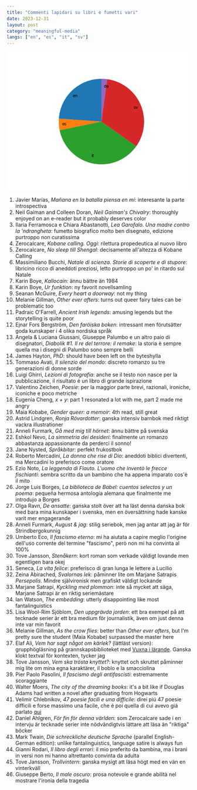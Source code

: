 ```yaml
---
title: "Commenti lapidari su libri e fumetti vari"
date: 2023-12-31
layout: post
category: "meaningful-media"
langs: ["en", "es", "it", "sv"]
---
```


![](../assets/img/laconici/2023.png)

1. Javier Marías, _Mañana en la batalla piensa en mí_: interesante la parte introspectiva 
2. Neil Gaiman and Colleen Doran, _Neil Gaiman's Chivalry_: thoroughly enjoyed on an e-reader but it probably deserves color
3. Ilaria Ferramosca e Chiara Abastanotti, _Lea Garofalo. Una madre contro la 'ndrangheta_: fumetto biografico molto ben disegnato, edizione purtroppo non curatissima 
4. Zerocalcare, _Kobane calling. Oggi_: rilettura propedeutica al nuovo libro
5. Zerocalcare, _No sleep till Shengal_: decisamente all'altezza di Kobane Calling
6. Massimiliano Bucchi, _Natale di scienza. Storie di scoperte e di stupore_: libricino ricco di aneddoti preziosi, letto purtroppo un po' in ritardo sul Natale
7. Karin Boye, _Kallocain_: ännu bättre än 1984
8. Karin Boye, _Ur funktion_: ny favorit novellsamling
9. Seanan McGuire, _Every heart a doorway_: not my thing
10. Melanie Gillman, _Other ever afters_: turns out queer fairy tales can be problematic too
11. Padraic O'Farrell, _Ancient Irish legends_: amusing legends but the storytelling is quite poor
12. Ejnar Fors Bergström, _Den faröiska boken_: intressant men förutsätter goda kunskaper i 4 olika nordiska språk
13. Angela & Luciana Giussani, Giuseppe Palumbo e un altro paio di disegnatori, _Diabolik #1. Il re del terrore: il remake_: la storia è sempre quella ma i disegni di Palumbo sono sempre belli
14. James Hayton, _PhD_: should have been left on the byteshylla
15. Tommaso Avati, _Il silenzio del mondo_: discreto romanzo su tre generazioni di donne sorde
16. Luigi Ghirri, _Lezioni di fotografia_: anche se il testo non nasce per la pubblicazione, il risultato é un libro di grande ispirazione
17. Valentino Zeichen, _Poesie_: per la maggior parte brevi, razionali, ironiche, iconiche e poco metriche
18. Eugenia Cheng, _x + y_: part 1 resonated a lot with me, part 2 made me angry
19. Maia Kobabe, _Gender queer: a memoir_: 4th read, still great 
20. Astrid Lindgren, _Ronja Rövardotter_: ganska intensiv barnbok med riktigt vackra illustrationer
21. Anneli Furmark, _Gå med mig till hörnet_: ännu bättre på svenska
22. Eshkol Nevo, _La simmetria dei desideri_: finalmente un romanzo abbastanza appassionante da perderci il sonno!
23. Jane Nysted, _Språkbitar_: perfekt frukostbok
24. Roberto Mercadini, _La donna che rise di Dio_: aneddoti biblici divertenti, ma Mercadini lo preferisco come oratore
25. Ezio Noto, _La leggenda di Flauto. L'uomo che inventò le frecce fischianti_: sembra scritto da un bambino che ha appena imparato cos'è il mito
26. Jorge Luis Borges, _La biblioteca de Babel: cuentos selectos y un poema_: pequeña hermosa antología alemana que finalmente me introdujo a Borges
27. Olga Ravn, _De ansatte_: ganska stolt över att ha läst denna danska bok med bara mina kunskaper i svenska, men en översättning hade kanske varit mer engagerande
28. Anneli Furmark, _August & jag_: stilig seriebok, men jag antar att jag är för Strindbergokunnig
29. Umberto Eco, _Il fascismo eterno_: mi ha aiutata a capire meglio l'origine dell'uso corrente del termine "fascismo", però non mi ha convinta al 100%
30. Tove Jansson, _Stenåkern_: kort roman som verkade väldigt lovande men egentligen bara okej
31. Seneca, _La vita felice_: preferisco di gran lunga le lettere a Lucilio
32. Zeina Abirached, _Svalornas lek_: påminner lite om Marjane Satrapis _Persepolis_. Mindre självironisk men grafiskt väldigt lockande
33. Marjane Satrapi, _Kyckling med plommon_: inte så mycket att säga, Marjane Satrapi är en riktig seriemästare
34. Ian Watson, _The embedding_: utterly disappointing like most fantalinguistics
35. Lisa Wool-Rim Sjöblom, _Den uppgrävda jorden_: ett bra exempel på att tecknade serier är ett bra medium för journalistik, även om just denna inte var min favorit
36. Melanie Gillman, _As the crow flies_: better than _Other ever afters_, but I'm pretty sure the student (Maia Kobabe) surpassed the master here
37. Elaf Ali, _Vem har sagt något om kärlek?_ (lättläst version): grupphögläsning på grannskapsbiblioteket med [Vuxna i lärande](https://goteborg.se/wps/portal/enhetssida/vuxna-i-larande-). Ganska klokt textval för kontexten, tycker jag
38. Tove Jansson, _Vem ska trösta knyttet?_: knyttet och skruttet påminner mig lite om mina egna karaktärer, il boblo e la smacciolina
39. Pier Paolo Pasolini, _Il fascismo degli antifascisti_: estremamente scoraggiante
40. Walter Moers, _The city of the dreaming books_: it's a bit like if Douglas Adams had written a novel after graduating from Hogwarts
41. Velimir Chlebnikov, _47 poesie facili e una difficile_: direi piú 47 poesie difficili e forse massimo una facile, che é poi quella di cui avevo giá parlato [qui](/home/harisont/Repos/harisont/harisont.github.io/_posts/2022-03-29-meaningful-media.md#2-un-bellissimo-video-di-roberto-mercadini-sul-poeta-russo-velimir-chlebnikov-it--sv) 
42. Daniel Ahlgren, _För fin för denna världen_: som Zerocalcare sade i en intervju är tecknade serier inte nödvändigtvis lättare att läsa än "riktiga" böcker
43. Mark Twain, _Die schreckliche deutsche Sprache_ (parallel English-German edition): unlike fantalinguistics, language satire is always fun
44. Gianni Rodari, _Il libro degli errori_: il mio preferito da bambina, ma i brani in versi non mi hanno altrettanto convinta da adulta
45. Tove Jansson, _Trollvintern_: ganska mysigt att läsa högt med en vän en vinterkväll
46. Giuseppe Berto, _Il male oscuro_: prosa notevole e grande abilità nel mostrare l'ironia della tragedia 